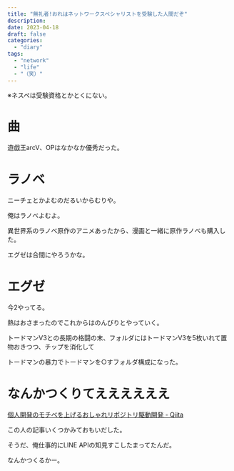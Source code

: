 ```yaml
---
title: "無礼者!おれはネットワークスペシャリストを受験した人間だぞ"
description:
date: 2023-04-18
draft: false
categories:
  - "diary"
tags:
  - "network"
  - "life"
  - "（笑）"
---
```


※ネスペは受験資格とかとくにない。

# 曲

遊戯王arcV、OPはなかなか優秀だった。

# ラノベ

ニーチェとかよむのだるいからむりや。

俺はラノベよむよ。

異世界系のラノベ原作のアニメあったから、漫画と一緒に原作ラノベも購入した。

エグゼは合間にやろうかな。

# エグゼ

今2やってる。

熱はおさまったのでこれからはのんびりとやっていく。

トードマンV3との長期の格闘の末、フォルダにはトードマンV3を5枚いれて置物おきつつ、チップを消化して

トードマンの暴力でトードマンを○すフォルダ構成になった。

# なんかつくりてええええええ

[個人開発のモチベを上げるおしゃれリポジトリ駆動開発 - Qiita](https://qiita.com/Sicut_study/items/3b762364c95e4673bfbe)

この人の記事いくつかみておもいだした。

そうだ、俺仕事的にLINE APIの知見すこしたまってたんだ。

なんかつくるかー。
